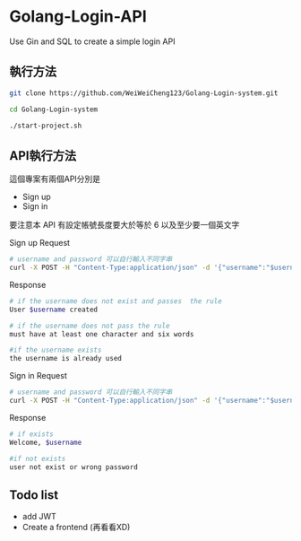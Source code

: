 # Golang-Login-API
Use Gin and SQL to create a simple login API

## 執行方法
```sh
git clone https://github.com/WeiWeiCheng123/Golang-Login-system.git

cd Golang-Login-system

./start-project.sh
```

## API執行方法
這個專案有兩個API分別是
- Sign up
- Sign in

要注意本 API 有設定帳號長度要大於等於 6 以及至少要一個英文字

Sign up
Request
```sh
# username and password 可以自行輸入不同字串
curl -X POST -H "Content-Type:application/json" -d '{"username":"$username","passwd":"$password"}' http://localhost:8080/api/v1/signup
```
Response
```sh
# if the username does not exist and passes  the rule
User $username created

# if the username does not pass the rule
must have at least one character and six words

#if the username exists
the username is already used
```

Sign in
Request
```sh
# username and password 可以自行輸入不同字串
curl -X POST -H "Content-Type:application/json" -d '{"username":"$username","passwd":"$password"}' http://localhost:8080/api/v1/signup
```
Response
```sh
# if exists
Welcome, $username

#if not exists
user not exist or wrong password
```


## Todo list
- add JWT
- Create a frontend (再看看XD)